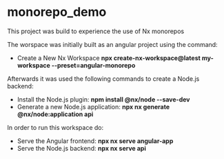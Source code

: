 # monorepo_demo
This project was build to experience the use of Nx monorepos

The worspace was initially built as an angular project using the command:
  - Create a New Nx Workspace
    **npx create-nx-workspace@latest my-workspace --preset=angular-monorepo**

Afterwards it was used the following commands to create a Node.js backend:
  - Install the Node.js plugin:
    **npm install @nx/node --save-dev**
  - Generate a new Node.js application:
    **npx nx generate @nx/node:application api**

In order to run this workspace do:
  - Serve the Angular frontend:
    **npx nx serve angular-app**
  - Serve the Node.js backend:
    **npx nx serve api**
